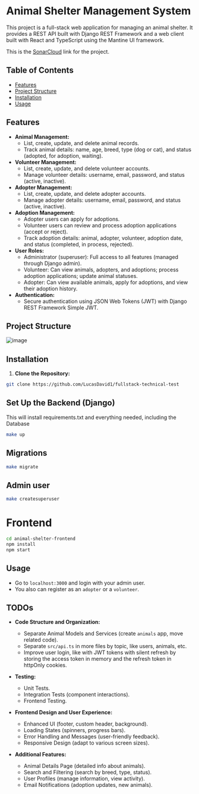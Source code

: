 # Animal Shelter Management System

This project is a full-stack web application for managing an animal shelter. It provides a REST API built with Django REST Framework and a web client built with React and TypeScript using the Mantine UI framework.

This is the [SonarCloud](https://sonarcloud.io/project/overview?id=LucasDavid1_fullstack-technical-test) link for the project.

## Table of Contents

- [Features](#features)
- [Project Structure](#project-structure)
- [Installation](#installation)
- [Usage](#usage)

## Features

- **Animal Management:**
    - List, create, update, and delete animal records.
    - Track animal details: name, age, breed, type (dog or cat), and status (adopted, for adoption, waiting).
- **Volunteer Management:**
    - List, create, update, and delete volunteer accounts.
    - Manage volunteer details: username, email, password, and status (active, inactive).
- **Adopter Management:**
    - List, create, update, and delete adopter accounts.
    - Manage adopter details: username, email, password, and status (active, inactive).
- **Adoption Management:**
    - Adopter users can apply for adoptions.
    - Volunteer users can review and process adoption applications (accept or reject).
    - Track adoption details: animal, adopter, volunteer, adoption date, and status (completed, in process, rejected).
- **User Roles:**
    - Administrator (superuser): Full access to all features (managed through Django admin).
    - Volunteer: Can view animals, adopters, and adoptions; process adoption applications; update animal statuses.
    - Adopter: Can view available animals, apply for adoptions, and view their adoption history.
- **Authentication:**
    - Secure authentication using JSON Web Tokens (JWT) with Django REST Framework Simple JWT.

## Project Structure

![image](https://github.com/user-attachments/assets/2802dcdb-46ae-4062-8f2b-b8c34753a275)

## Installation

1. **Clone the Repository:**
```bash
git clone https://github.com/LucasDavid1/fullstack-technical-test
```
   
## Set Up the Backend (Django)
This will install requirements.txt and everything needed, including the Database
```bash
make up
```

## Migrations
```bash
make migrate
```

## Admin user
```bash
make createsuperuser
```

# Frontend
```bash
cd animal-shelter-frontend
npm install
npm start
```
## Usage
- Go to `localhost:3000` and login with your admin user.
- You also can register as an `adopter` or a `volunteer`.


## TODOs
- **Code Structure and Organization:**
  - Separate Animal Models and Services (create `animals` app, move related code).
  - Separate `src/api.ts` in more files by topic, like users, animals, etc.
  - Improve user login, like with JWT tokens with silent refresh by storing the access token in memory and the refresh token in httpOnly cookies.

- **Testing:**
  - Unit Tests.
  - Integration Tests (component interactions).
  - Frontend Testing.

- **Frontend Design and User Experience:**
  - Enhanced UI (footer, custom header, background).
  - Loading States (spinners, progress bars).
  - Error Handling and Messages (user-friendly feedback).
  - Responsive Design (adapt to various screen sizes).

- **Additional Features:**
  - Animal Details Page (detailed info about animals).
  - Search and Filtering (search by breed, type, status).
  - User Profiles (manage information, view activity).
  - Email Notifications (adoption updates, new animals).
